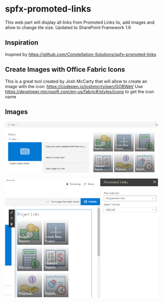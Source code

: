 # spfx-promoted-links

This web part will display all links from Promoted Links lis, add images and allow to change tile size. Updated to SharePoint Framework 1.6

## Inspiration

Inspired by https://github.com/Constellation-Solutions/spfx-promoted-links

## Create Images with Office Fabric Icons

This is a great tool created by Josh McCarty that will allow to create an image with the icon: https://codepen.io/joshmcrty/pen/GOBWeV
Use https://developer.microsoft.com/en-us/fabric#/styles/icons to get the icon name

## Images

![](https://github.com/MichalExpP/spfx-promoted-links/blob/master/docs/images/Links1.png)

![](https://github.com/MichalExpP/spfx-promoted-links/blob/master/docs/images/Links2.png)